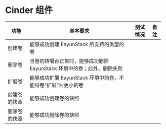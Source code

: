 # Cinder 组件

|功能|基本要求|测试情况|备注|
|----|--------|--------|----|
|创建卷|能够成功创建 EayunStack 所支持的类型的卷|||
|删除卷|当卷的转噶台正常时，能够成功删除 EayunStack 环境中的卷；此外，删除失败|||
|扩展卷|能够成功扩展 EayunStack 环境中的卷，不能将卷“扩展”为更小的卷|||
|创建卷的快照|能够成功创建卷的快照|||
|删除卷的快照|能够成功删除卷的快照|||

